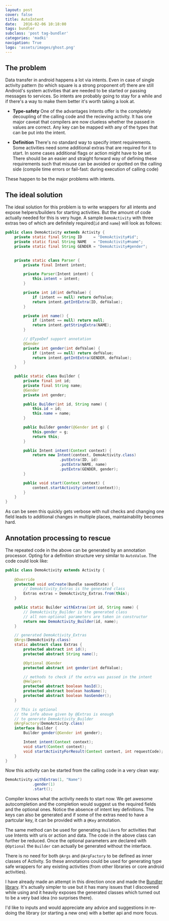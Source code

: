 ```yaml
---
layout: post
cover: false
title: AutoIntent
date:   2016-02-06 10:18:00
tags: bundler
subclass: 'post tag-bundler'
categories: 'madki'
navigation: True
logo: 'assets/images/ghost.png'
---
```


## The problem 

Data transfer in android happens a lot via intents. Even in case of single activity pattern (to which square is a strong proponent of) there are still Android's system activities that are needed to be started or passing messages to services. So intents are probably going to stay for a while and if there's a way to make them better it's worth taking a look at.

* **Type-safety** One of the advantages Intents offer is the completely decoupling of the calling code and the recieving activity. It has one major caveat that compilers are now clueless whether the passed in values are correct. Any key can be mapped with any of the types that can be put into the intent.

* **Definition** There's no standard way to specify intent requirements. Some activities need some additional extras that are required for it to start. In some cases additional flags or action might have to be set. There should be an easier and straight forward way of defining these requirements such that misuse can be avoided or spotted on the calling side (compile time errors or fail-fast: during execution of calling code)

These happen to be the major problems with intents. 

## The ideal solution

The ideal solution for this problem is to write wrappers for all intents and expose helpers/builders for starting activities. But the amount of code actually needed for this is very huge. A sample `DemoActivity` with three extras two of which are definitely required(`id` and `name`) will look as follows:

```java 
public class DemoActivity extends Activity {
	private static final String ID     = "DemoActivity#id";
	private static final String NAME   = "DemoActivity#name";
	private static final String GENDER = "DemoActivity#gender";
	

	private static class Parser {
		private final Intent intent;

		private Parser(Intent intent) {
			this.intent = intent;
		}

		private int id(int defValue) {
			if (intent == null) return defValue;
			return intent.getIntExtra(ID, defValue);
		}

		private int name() {
			if (intent == null) return null;
			return intent.getStringExtra(NAME);
		}

		// @TypeDef support annotation
		@Gender
		private int gender(int defValue) {
			if (intent == null) return defValue;
			return intent.getIntExtra(GENDER, defValue);
		}
	}

	public static class Builder {
		private final int id;
		private final String name;
		@Gender
		private int gender;

		public Builder(int id, String name) {
			this.id = id;
			this.name = name;
		}

		public Builder gender(@Gender int g) {
			this.gender = g;
			return this;
		}

		public Intent intent(Context context) {
			return new Intent(context, DemoActivity.class)
						.putExtra(ID, id)
						.putExtra(NAME, name)
						.putExtra(GENDER, gender);
		} 

		public void start(Context context) {
			context.startActivity(intent(context));
		}
	}
}

```

As can be seen this quickly gets verbose with null checks and changing one field leads to additional changes in multiple places, maintainability becomes hard.

## Annotation processing to rescue

The repeated code in the above can be generated by an annotation processor. Opting for a definition structure very similar to `AutoValue`. The code could look like:

```java
public class DemoActivity extends Activity {
	
	@Override
	protected void onCreate(Bundle savedState) {
		// DemoActivity_Extras is the generated class
		Extras extras = DemoActivity_Extras.from(this);
	} 

	public static Builder withExtras(int id, String name) {
		// DemoActivity_Builder is the generated class
		// all non-optional parameters are taken in constructor
		return new DemoActivity_Builder(id, name);
	}	

	// generated DemoActivity_Extras
	@Args(DemoActivity.class)
	static abstract class Extras {
		protected abstract int id();
		protected abstract String name();

		@Optional @Gender
		protected abstract int gender(int defValue);

		// methods to check if the extra was passed in the intent
		@Helpers
		protected abstract boolean hasId();
		protected abstract boolean hasName();
		protected abstract boolean hasGender();
	}

	// This is optional
	// the info above given by @Extras is enough
	// to generate DemoActivity_Builder
	@ArgFactory(DemoActivity.class)
	interface Builder {
		Builder gender(@Gender int gender);

		Intent intent(Context context);
		void start(Context context);
		void startActivityForResult(Context context, int requestCode);
	}
}
```

Now this activity can be started from the calling code in a very clean way:

```java 
DemoActivity.withExtras(1, "Name")
			.gender(1)
			.start();
```

Compiler knows what the activity needs to start now. We get awesome autocompletion and the completion would suggest us the required fields and the optional ones. Notice the absence of intent key definitions. The keys can also be generated and if some of the extras need to have a partcular key, it can be provided with a `@Key` annotation.

The same method can be used for generating `Builder`s for activities that use Intents with uris or action and data. The code in the above class can further be reduced. Once the optional parameters are declared with `@Optional` the `Builder` can actually be generated without the interface. 

There is no need for both `@Args` and `@ArgFactory` to be defined as inner classes of Activity. So these annotations could be used for generating type safe wrappers for any existing activities (from other libraries or core android activities).

I have already made an attempt in this direction once and made the [Bundler library](https://github.com/workarounds/bundler). It's actually simpler to use but it has many issues that I discovered while using and it heavily exposes the generated classes which turned out to be a very bad idea (no surprises there).

I'd like to inputs and would appreciate any advice and suggestions in re-doing the library (or starting a new one) with a better api and more focus. 

